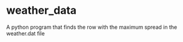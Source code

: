 # weather_data
A python program  that finds the row with the maximum spread in the weather.dat file
